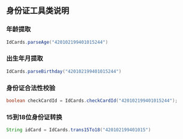 ## 身份证工具类说明

### 年龄提取
```java
IdCards.parseAge("420102199401015244")
```
### 出生年月提取
```java
IdCards.parseBirthday("420102199401015244")
```
### 身份证合法性校验
```java
boolean checkCardId = IdCards.checkCardId("420102199401015244");
```

### 15到18位身份证转换

```java
String idCard = IdCards.trans15To18("420102199401015")
```